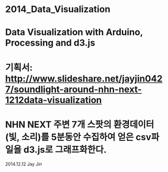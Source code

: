2014_Data_Visualization
=======================
Data Visualization with Arduino, Processing and d3.js
=======================
기획서: http://www.slideshare.net/jayjin0427/soundlight-around-nhn-next-1212data-visualization
=======================
NHN NEXT 주변 7개 스팟의 환경데이터(빛, 소리)를 5분동안 수집하여 얻은 csv파일을 d3.js로 그래프화한다.
=======================
2014.12.12 Jay Jin
